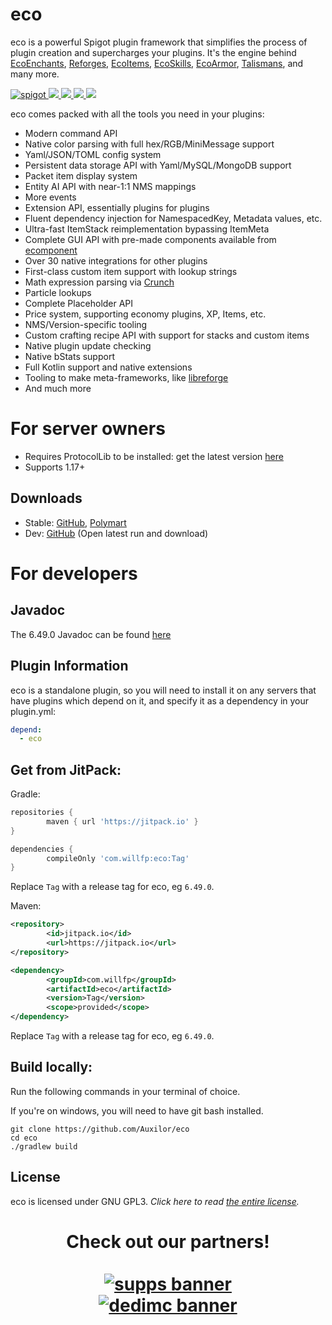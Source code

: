 # eco
eco is a powerful Spigot plugin framework that simplifies the process of plugin creation and supercharges
your plugins.
It's the engine behind [EcoEnchants](https://polymart.org/resource/490), [Reforges](https://polymart.org/resource/1330),
[EcoItems](https://polymart.org/resource/1247), [EcoSkills](https://polymart.org/resource/1351),
[EcoArmor](https://polymart.org/resource/687), [Talismans](https://polymart.org/resource/611),
and many more.

<p>
    <a href="https://github.com/Auxilor/eco/releases">
        <img alt="spigot" src="https://img.shields.io/github/v/release/Auxilor/eco?color=informational"/>
    </a>
    <a href="https://bstats.org/plugin/bukkit/EcoEnchants" alt="bstats servers">
        <img src="https://img.shields.io/bstats/servers/7666?color=informational"/>
    </a>
    <a href="https://bstats.org/plugin/bukkit/EcoEnchants" alt="bstats players">
        <img src="https://img.shields.io/bstats/players/7666?color=informational"/>
    </a>
    <a href="https://discord.gg/ZcwpSsE/" alt="Discord">
        <img src="https://img.shields.io/discord/452518336627081236?label=discord&color=informational"/>
    </a>
    <a href="https://github.com/Auxilor/eco/actions/workflows/java-ci.yml" alt="Latest Dev Build">
        <img src="https://img.shields.io/github/actions/workflow/status/Auxilor/eco/java-ci.yml?branch=develop&color=informational"/>
    </a>
</p>

eco comes packed with all the tools you need in your plugins:

- Modern command API
- Native color parsing with full hex/RGB/MiniMessage support
- Yaml/JSON/TOML config system
- Persistent data storage API with Yaml/MySQL/MongoDB support
- Packet item display system
- Entity AI API with near-1:1 NMS mappings
- More events
- Extension API, essentially plugins for plugins
- Fluent dependency injection for NamespacedKey, Metadata values, etc.
- Ultra-fast ItemStack reimplementation bypassing ItemMeta
- Complete GUI API with pre-made components available from [ecomponent](https://github.com/Auxilor/ecomponent)
- Over 30 native integrations for other plugins
- First-class custom item support with lookup strings
- Math expression parsing via [Crunch](https://github.com/Redempt/Crunch)
- Particle lookups
- Complete Placeholder API
- Price system, supporting economy plugins, XP, Items, etc.
- NMS/Version-specific tooling
- Custom crafting recipe API with support for stacks and custom items
- Native plugin update checking
- Native bStats support
- Full Kotlin support and native extensions
- Tooling to make meta-frameworks, like [libreforge](https://github.com/Auxilor/libreforge)
- And much more

# For server owners
- Requires ProtocolLib to be installed: get the latest version [here](https://www.spigotmc.org/resources/protocollib.1997/)
- Supports 1.17+

## Downloads

- Stable: [GitHub](https://github.com/Auxilor/eco/releases), [Polymart](https://polymart.org/resource/eco.773)
- Dev: [GitHub](https://github.com/Auxilor/eco/actions/workflows/java-ci.yml) (Open latest run and download)

# For developers

## Javadoc
The 6.49.0 Javadoc can be found [here](https://javadoc.jitpack.io/com/willfp/eco/6.49.0/javadoc/)

## Plugin Information

eco is a standalone plugin, so you will need to install it on any servers that have plugins which depend on it,
and specify it as a dependency in your plugin.yml:

```yaml
depend:
  - eco
```

## Get from JitPack:

Gradle:

```groovy
repositories {
        maven { url 'https://jitpack.io' }
}

```

```groovy
dependencies {
        compileOnly 'com.willfp:eco:Tag'
}
```

Replace `Tag` with a release tag for eco, eg `6.49.0`.

Maven:

```xml
<repository>
        <id>jitpack.io</id>
        <url>https://jitpack.io</url>
</repository>
```

```xml
<dependency>
        <groupId>com.willfp</groupId>
        <artifactId>eco</artifactId>
        <version>Tag</version>
        <scope>provided</scope>
</dependency>
```

Replace `Tag` with a release tag for eco, eg `6.49.0`.

## Build locally:

Run the following commands in your terminal of choice.

If you're on windows, you will need to have git bash installed.
```
git clone https://github.com/Auxilor/eco
cd eco
./gradlew build
```

## License

eco is licensed under GNU GPL3. *Click here to read [the entire license](https://github.com/Auxilor/eco/blob/master/LICENSE.md).*

<h1 align="center">
  Check out our partners!
  <br>
  <div style="width: 50%; margin: 0 auto;">
  <br>
    <a href="https://gamersupps.gg/discount/Auxilor?afmc=Auxilor" target="_blank">
      <img src="https://i.imgur.com/7mFhlQO.png" alt="supps banner">
    </a>
    <a href="https://dedimc.promo/Auxilor" target="_blank">
      <img src="https://i.imgur.com/x9aeH38.png" alt="dedimc banner">
    </a>
  <br>
  </div>
</h1>
